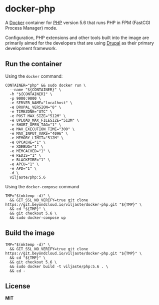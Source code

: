 # docker-php

A [Docker](https://docker.com/) container for [PHP](http://php.net/) version 5.6 that runs PHP in FPM (FastCGI Process Manager) mode.

Configuration, PHP extensions and other tools built into the image are primarily aimed for the developers that are using [Drupal](https://www.drupal.org/) as their primary development framework.

## Run the container

Using the `docker` command:

    CONTAINER="php" && sudo docker run \
      --name "${CONTAINER}" \
      -h "${CONTAINER}" \
      -p 9000:9000 \
      -e SERVER_NAME="localhost" \
      -e DRUPAL_VERSION="8" \
      -e TIMEZONE="UTC" \
      -e POST_MAX_SIZE="512M" \
      -e UPLOAD_MAX_FILESIZE="512M" \
      -e SHORT_OPEN_TAG="1" \
      -e MAX_EXECUTION_TIME="300" \
      -e MAX_INPUT_VARS="4096" \
      -e MEMORY_LIMIT="512M" \
      -e OPCACHE="1" \
      -e XDEBUG="1" \
      -e MEMCACHED="1" \
      -e REDIS="1" \
      -e BLACKFIRE="1" \
      -e APCU="1" \
      -e APD="1" \
      -d \
      viljaste/php:5.6

Using the `docker-compose` command

    TMP="$(mktemp -d)" \
      && GIT_SSL_NO_VERIFY=true git clone https://git.beyondcloud.io/viljaste/docker-php.git "${TMP}" \
      && cd "${TMP}" \
      && git checkout 5.6 \
      && sudo docker-compose up

## Build the image

    TMP="$(mktemp -d)" \
      && GIT_SSL_NO_VERIFY=true git clone https://git.beyondcloud.io/viljaste/docker-php.git "${TMP}" \
      && cd "${TMP}" \
      && git checkout 5.6 \
      && sudo docker build -t viljaste/php:5.6 . \
      && cd -

## License

**MIT**
